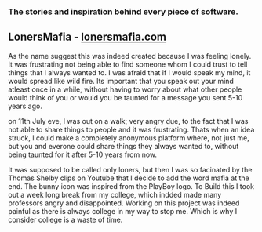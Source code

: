 
### The stories and inspiration behind every piece of software.

## LonersMafia - [lonersmafia.com](lonersmafia.com) 

As the name suggest this was indeed created because I was feeling lonely. It was frustrating not being able to find someone whom I could trust to tell things that I always wanted to. I was afraid that if I would speak my mind, it would spread like wild fire. Its important that you speak out your mind atleast once in a while, without having to worry about what other people would think of you or would you be taunted for a message you sent 5-10 years ago. 

on 11th July eve, I was out on a walk; very angry due, to the fact that I was not able to share things to people and it was frustrating. Thats when an idea struck, I could make a completely anonymous platform where, not just me, but you and everone could share things they always wanted to, without being taunted for it after 5-10 years from now.

It was supposed to be called only loners, but then I was so facinated by the Thomas Shelby clips on Youtube that I decide to add the word mafia at the end. The bunny icon was inspired from the PlayBoy logo. To Build this I took out a week long break from my college, which indded made many professors angry and disappointed. Working on this project was indeed painful as there is always college in my way to stop me. Which is why I consider college is a waste of time. 

